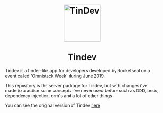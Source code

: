 <h1 align="center">
<br>
  <img src="https://svgshare.com/i/G_S.svg" alt="TinDev" width="120">
<br>
<br>
Tindev
</h1>

Tindev is a tinder-like app for developers developed by Rocketseat on a event called 'Omnistack Week' during June 2019

This repository is the server package for Tindev, but with changes i've made to practice some concepts i've never used before such as DDD, tests, dependency injection, orm's and a lot of other things

You can see the original version of Tindev [here](https://github.com/filipedeschamps/tindev)